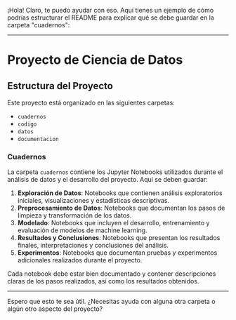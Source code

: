 ¡Hola! Claro, te puedo ayudar con eso. Aquí tienes un ejemplo de cómo podrías estructurar el README para explicar qué se debe guardar en la carpeta "cuadernos":

---

# Proyecto de Ciencia de Datos

## Estructura del Proyecto

Este proyecto está organizado en las siguientes carpetas:

- `cuadernos`
- `codigo`
- `datos`
- `documentacion`

### Cuadernos

La carpeta `cuadernos` contiene los Jupyter Notebooks utilizados durante el análisis de datos y el desarrollo del proyecto. Aquí se deben guardar:

1. **Exploración de Datos**: Notebooks que contienen análisis exploratorios iniciales, visualizaciones y estadísticas descriptivas.
2. **Preprocesamiento de Datos**: Notebooks que documentan los pasos de limpieza y transformación de los datos.
3. **Modelado**: Notebooks que incluyen el desarrollo, entrenamiento y evaluación de modelos de machine learning.
4. **Resultados y Conclusiones**: Notebooks que presentan los resultados finales, interpretaciones y conclusiones del análisis.
5. **Experimentos**: Notebooks que documentan pruebas y experimentos adicionales realizados durante el proyecto.

Cada notebook debe estar bien documentado y contener descripciones claras de los pasos realizados, así como los resultados obtenidos.

---

Espero que esto te sea útil. ¿Necesitas ayuda con alguna otra carpeta o algún otro aspecto del proyecto?
